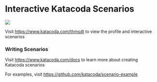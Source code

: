 # Interactive Katacoda Scenarios

[![](http://shields.katacoda.com/katacoda/thmsdt/count.svg)](https://www.katacoda.com/thmsdt "Get your profile on Katacoda.com")

Visit https://www.katacoda.com/thmsdt to view the profile and interactive scenarios

### Writing Scenarios
Visit https://www.katacoda.com/docs to learn more about creating Katacoda scenarios

For examples, visit https://github.com/katacoda/scenario-example
